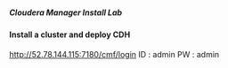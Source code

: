 ##### Cloudera Manager Install Lab
#### Install a cluster and deploy CDH
http://52.78.144.115:7180/cmf/login
 ID : admin
 PW : admin
